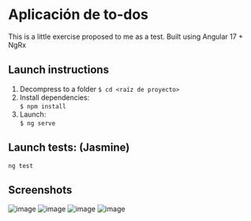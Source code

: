 # Aplicación de to-dos

This is a little exercise proposed to me as a test. Built using Angular 17 + NgRx

## Launch instructions

1. Decompress to a folder
   ```$ cd <raíz de proyecto>```  
2. Install dependencies:  
   ```$ npm install```  
3. Launch:  
   ```$ ng serve```  

## Launch tests: (Jasmine)

```ng test```

## Screenshots
![image](https://github.com/manuelsrleon/todoot/assets/62699694/2cd23393-1ff1-4dad-a569-9ae4871d4b42)
![image](https://github.com/manuelsrleon/todoot/assets/62699694/196c51af-8793-4ae3-9b87-293cdd3b7aaa)
![image](https://github.com/manuelsrleon/todoot/assets/62699694/9a96c959-755e-4532-bbcc-ac8b93ab55f8)
![image](https://github.com/manuelsrleon/todoot/assets/62699694/61f12b50-9d72-4099-970f-3a7648c941bc)
